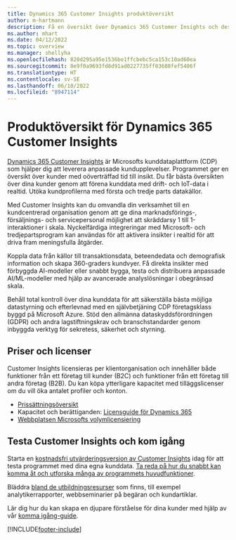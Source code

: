 ```yaml
---
title: Dynamics 365 Customer Insights produktöversikt
author: m-hartmann
description: Få en översikt över Dynamics 365 Customer Insights och dess huvudfunktioner.
ms.author: mhart
ms.date: 04/12/2022
ms.topic: overview
ms.manager: shellyha
ms.openlocfilehash: 820d295a95e1536be1ffcbebc5ca153c10ad60ea
ms.sourcegitcommit: 8e9f0a9693fd8d91ad0227735ff03688fef5406f
ms.translationtype: HT
ms.contentlocale: sv-SE
ms.lasthandoff: 06/10/2022
ms.locfileid: "8947114"
---
```

# <a name="product-overview-for-dynamics-365-customer-insights"></a>Produktöversikt för Dynamics 365 Customer Insights

[Dynamics 365 Customer Insights](https://dynamics.microsoft.com/ai/customer-insights/) är Microsofts kunddataplattform (CDP) som hjälper dig att leverera anpassade kundupplevelser. Programmet ger en översikt över kunder med oöverträffad tid till insikt. Du får bästa översikten över dina kunder genom att förena kunddata med drift- och IoT-data i realtid. Utöka kundprofilerna med första och tredje parts datakällor. 

Med Customer Insights kan du omvandla din verksamhet till en kundcentrerad organisation genom att ge dina marknadsförings-, försäljnings- och servicepersonal möjlighet att skräddarsy 1 till 1-interaktioner i skala. Nyckelfärdiga integreringar med Microsoft- och tredjepartsprogram kan användas för att aktivera insikter i realtid för att driva fram meningsfulla åtgärder.

Koppla data från källor till transaktionsdata, beteendedata och demografisk information och skapa 360-graders kundvyer. Få direkta insikter med förbyggda AI-modeller eller snabbt bygga, testa och distribuera anpassade AI/ML-modeller med hjälp av avancerade analyslösningar i obegränsad skala.

Behåll total kontroll över dina kunddata för att säkerställa bästa möjliga datastyrning och efterlevnad med en självbetjäning CDP företagsklass byggd på Microsoft Azure. Stöd den allmänna dataskyddsförordningen (GDPR) och andra lagstiftningskrav och branschstandarder genom inbyggda verktyg för sekretess, säkerhet och styrning.

## <a name="pricing-and-licensing"></a>Priser och licenser
Customer Insights licensieras per klientorganisation och innehåller både funktioner från ett företag till kunder (B2C) och funktioner från ett företag till andra företag (B2B). Du kan köpa ytterligare kapacitet med tilläggslicenser om du vill öka antalet profiler och konton.

- [Prissättningsöversikt](https://dynamics.microsoft.com/ai/customer-insights/pricing/)
- Kapacitet och berättiganden: [Licensguide för Dynamics 365](https://go.microsoft.com/fwlink/?LinkId=866544)
- [Webbplatsen Microsofts volymlicensiering](https://www.microsoft.com/licensing/how-to-buy/how-to-buy)

## <a name="try-customer-insights-and-get-started"></a>Testa Customer Insights och kom igång

Starta en [kostnadsfri utvärderingsversion av Customer Insights](https://signup.microsoft.com/create-account/signup?SKU=036c2481-aa8a-47cd-ab43-324f0c157c2d&ali=1&RU=https:%2F%2Fhome.ci.ai.dynamics.com%2Fstart%2Ftrial&products=036c2481-aa8a-47cd-ab43-324f0c157c2d) idag för att testa programmet med dina egna kunddata. [Ta reda på hur du snabbt kan komma åt och utforska många av programmets huvudfunktioner](trial-signup.md). 

Bläddra [bland de utbildningsresurser](https://dynamics.microsoft.com/ai/customer-insights/resources/) som finns, till exempel analytikerrapporter, webbseminarier på begäran och kundartiklar.

Lär dig hur du kan skapa en djupare förståelse för dina kunder med hjälp av vår [komma igång-guide](get-started.md).

[!INCLUDE[footer-include](includes/footer-banner.md)]
